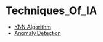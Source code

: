 # Techniques_Of_IA

 * [KNN Algorithm](https://williamparlow.github.io/Techniques_Of_IA/test_environment/Algorithm%20KNN/js/index.html)
 * [Anomaly Detection](https://williamparlow.github.io/Techniques_Of_IA/tecnology/Js%20-%20Anomaly%20Detection)
